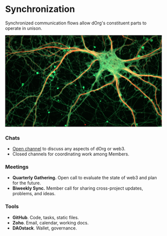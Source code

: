 # Synchronization

Synchronized communication flows allow dOrg's constituent parts to operate in unison.

![](../.gitbook/assets/neurons.jpg)

### Chats

* [Open channel](https://keybase.io/team/dorg.membrane) to discuss any aspects of dOrg or web3.
* Closed channels for coordinating work among Members.

### Meetings

* **Quarterly Gathering.** Open call to evaluate the state of web3 and plan for the future.
* **Biweekly Sync.** Member call for sharing cross-project updates, problems, and ideas.

### Tools

* **GitHub**. Code, tasks, static files.
* **Zoho**. Email, calendar, working docs.
* **DAOstack**. Wallet, governance.

